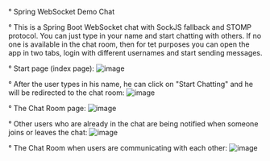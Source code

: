 ° Spring WebSocket Demo Chat

° This is a Spring Boot WebSocket chat with SockJS fallback and STOMP protocol. You can just type in your name and start chatting with others. If no one is available in the chat room, then for tet purposes you can open the app in two tabs, login with different usernames and start sending messages.

° Start page (index page): 
![image](https://user-images.githubusercontent.com/78420177/231418922-4d53fffe-afa3-498c-9627-f2e439d9850f.png)

° After the user types in his name, he can click on "Start Chatting" and he will be redirected to the chat room: 
![image](https://user-images.githubusercontent.com/78420177/231419459-d4fa9914-1afe-4223-a54f-a7ceb53cfd53.png)

° The Chat Room page: 
![image](https://user-images.githubusercontent.com/78420177/231419595-d8fbe8f6-4c94-4bd6-9d5d-6916e18551eb.png)

° Other users who are already in the chat are being notified when someone joins or leaves the chat: 
![image](https://user-images.githubusercontent.com/78420177/231419987-5b55a600-7172-4d05-9292-6ef92fc929a5.png)

° The Chat Room when users are communicating with each other: 
![image](https://user-images.githubusercontent.com/78420177/231420419-2f13d240-1a38-4da3-ac44-6c5b903e4d20.png)



